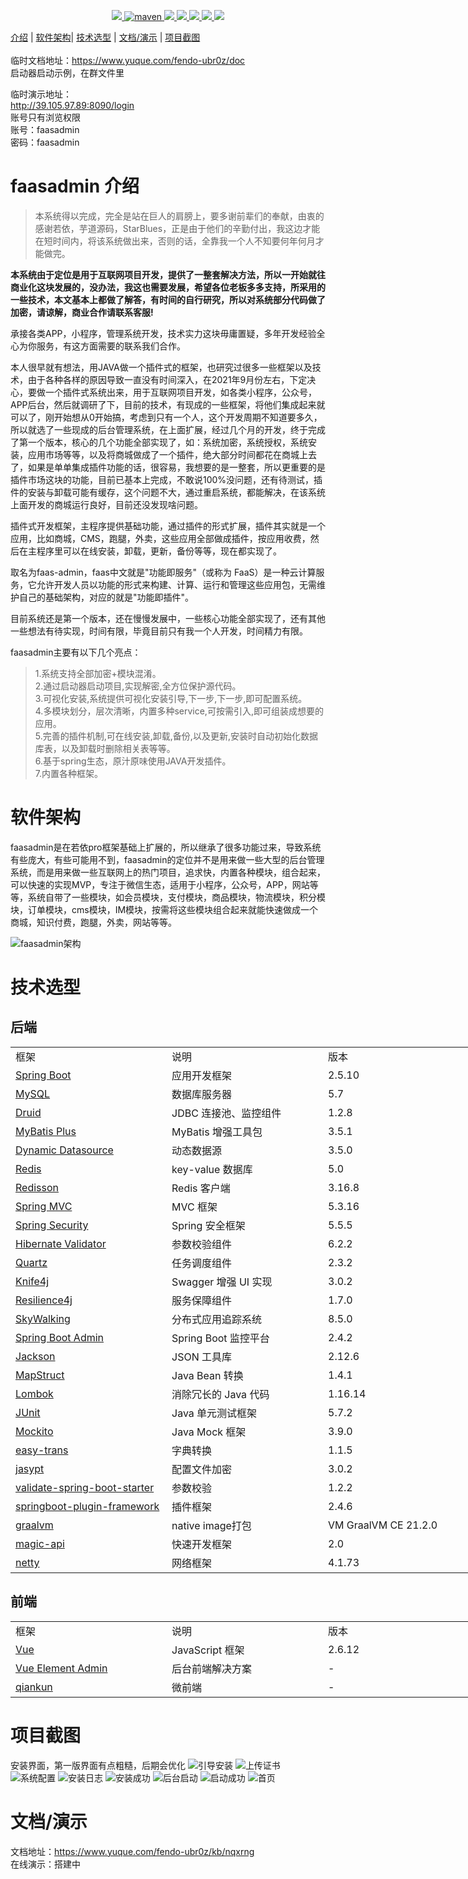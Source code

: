 <p align="center">
    <a target="_blank" href="https://www.oracle.com/technetwork/java/javase/downloads/index.html">
        <img src="https://img.shields.io/badge/JDK-1.8+-green.svg" />
    </a>
    <a href="https://search.maven.org/search?q=com.faasadmin">
        <img alt="maven" src="https://img.shields.io/maven-central/v/com.faasadmin/faas-dependencies.svg?style=flat-square">
    </a>
    <a target="_blank" href="https://www.faasadmin.com">
        <img src="https://img.shields.io/badge/Docs-latest-blue.svg"/>
    </a>
    <a target="_blank" href="https://github.com/faasadmin/faasadmin/releases">
        <img src="https://img.shields.io/github/v/release/faasadmin/faasadmin?logo=github">
    </a>
    <a target="_blank" href="https://gitee.com/faasadmin/faasadmin">
        <img src="https://gitee.com/faasadmin/faasadmin/badge/star.svg?theme=white" />
    </a>
    <a target="_blank" href="https://github.com/faasadmin/faasadmin">
        <img src="https://img.shields.io/github/stars/faasadmin/faasadmin.svg?style=social"/>
    </a>
    <a target="_blank" href="https://jq.qq.com/?_wv=1027&k=KftO146A">
        <img src="https://img.shields.io/badge/QQ群-682834142-blue">
    </a>
</p>

[介绍](#介绍) | [软件架构](#软件架构)| [技术选型](#技术选型) | [文档/演示](#文档演示) | [项目截图](#项目截图)
<br>
<br>
临时文档地址：https://www.yuque.com/fendo-ubr0z/doc <br>
启动器启动示例，在群文件里<br>

临时演示地址：<br>
http://39.105.97.89:8090/login
<br>
账号只有浏览权限<br>
账号：faasadmin<br>
密码：faasadmin<br>

# faasadmin 介绍

>本系统得以完成，完全是站在巨人的肩膀上，要多谢前辈们的奉献，由衷的感谢若依，芋道源码，StarBlues，正是由于他们的辛勤付出，我这边才能在短时间内，将该系统做出来，否则的话，全靠我一个人不知要何年何月才能做完。

**本系统由于定位是用于互联网项目开发，提供了一整套解决方法，所以一开始就往商业化这块发展的，没办法，我这也需要发展，希望各位老板多多支持，所采用的一些技术，本文基本上都做了解答，有时间的自行研究，所以对系统部分代码做了加密，请谅解，商业合作请联系客服!**

承接各类APP，小程序，管理系统开发，技术实力这块毋庸置疑，多年开发经验全心为你服务，有这方面需要的联系我们合作。

本人很早就有想法，用JAVA做一个插件式的框架，也研究过很多一些框架以及技术，由于各种各样的原因导致一直没有时间深入，在2021年9月份左右，下定决心，要做一个插件式系统出来，用于互联网项目开发，如各类小程序，公众号，APP后台，然后就调研了下，目前的技术，有现成的一些框架，将他们集成起来就可以了，刚开始想从0开始搞，考虑到只有一个人，这个开发周期不知道要多久，所以就选了一些现成的后台管理系统，在上面扩展，经过几个月的开发，终于完成了第一个版本，核心的几个功能全部实现了，如：系统加密，系统授权，系统安装，应用市场等等，以及将商城做成了一个插件，绝大部分时间都花在商城上去了，如果是单单集成插件功能的话，很容易，我想要的是一整套，所以更重要的是插件市场这块的功能，目前已基本上完成，不敢说100%没问题，还有待测试，插件的安装与卸载可能有缓存，这个问题不大，通过重启系统，都能解决，在该系统上面开发的商城运行良好，目前还没发现啥问题。

插件式开发框架，主程序提供基础功能，通过插件的形式扩展，插件其实就是一个应用，比如商城，CMS，跑腿，外卖，这些应用全部做成插件，按应用收费，然后在主程序里可以在线安装，卸载，更新，备份等等，现在都实现了。

取名为faas-admin，faas中文就是"功能即服务"（或称为 FaaS）是一种云计算服务，它允许开发人员以功能的形式来构建、计算、运行和管理这些应用包，无需维护自己的基础架构，对应的就是"功能即插件"。

目前系统还是第一个版本，还在慢慢发展中，一些核心功能全部实现了，还有其他一些想法有待实现，时间有限，毕竟目前只有我一个人开发，时间精力有限。

faasadmin主要有以下几个亮点：

>1.系统支持全部加密+模块混淆。<br>
>2.通过启动器启动项目,实现解密,全方位保护源代码。<br>
>3.可视化安装,系统提供可视化安装引导,下一步,下一步,即可配置系统。<br>
>4.多模块划分，层次清晰，内置多种service,可按需引入,即可组装成想要的应用。<br>
>5.完善的插件机制,可在线安装,卸载,备份,以及更新,安装时自动初始化数据库表，以及卸载时删除相关表等等。<br>
>6.基于spring生态，原汁原味使用JAVA开发插件。<br>
>7.内置各种框架。<br>

# 软件架构

faasadmin是在若依pro框架基础上扩展的，所以继承了很多功能过来，导致系统有些庞大，有些可能用不到，faasadmin的定位并不是用来做一些大型的后台管理系统，而是用来做一些互联网上的热门项目，追求快，内置各种模块，组合起来，可以快速的实现MVP，专注于微信生态，适用于小程序，公众号，APP，网站等等，系统自带了一些模块，如会员模块，支付模块，商品模块，物流模块，积分模块，订单模块，cms模块，IM模块，按需将这些模块组合起来就能快速做成一个商城，知识付费，跑腿，外卖，网站等等。

![faasadmin架构](img/img.png)

# 技术选型

## 后端

<table class="ne-table" style="width: 750px;">
	<colgroup>
		<col width="250">
			<col width="250">
				<col width="249">
	</colgroup>
	<tbody class="ne-table-inner">
		<tr class="ne-tr">
			<td class="ne-td" data-col="0">
				<div class="ne-td-content">
					<ne-p id="ub8e50e51" data-lake-id="ub8e50e51" ne-alignment="left">
						<ne-text id="uce543835" ne-bold="true" ne-fontsize="16" >
							框架
						</ne-text>
						<span class="ne-viewer-b-filler" ne-filler="block">
							<br>
						</span>
					</ne-p>
				</div>
				<div class="ne-td-break" contenteditable="false">
				</div>
			</td>
			<td class="ne-td" data-col="1">
				<div class="ne-td-content">
					<ne-p id="u8f069e31" data-lake-id="u8f069e31" ne-alignment="left">
						<ne-text id="u4e08ac18" ne-bold="true" ne-fontsize="16" >
							说明
						</ne-text>
						<span class="ne-viewer-b-filler" ne-filler="block">
							<br>
						</span>
					</ne-p>
				</div>
				<div class="ne-td-break" contenteditable="false">
				</div>
			</td>
			<td class="ne-td" data-col="2">
				<div class="ne-td-content">
					<ne-p id="u4ac0a7b2" data-lake-id="u4ac0a7b2" ne-alignment="left">
						<ne-text id="ub88dd7c1" ne-bold="true" ne-fontsize="16" >
							版本
						</ne-text>
						<span class="ne-viewer-b-filler" ne-filler="block">
							<br>
						</span>
					</ne-p>
				</div>
				<div class="ne-td-break" contenteditable="false">
				</div>
			</td>
		</tr>
		<tr class="ne-tr">
			<td class="ne-td" data-col="0">
				<div class="ne-td-content">
					<ne-p id="u957fc498" data-lake-id="u957fc498" ne-alignment="left">
						<a class="ne-link" href="https://gitee.com/link?target=https%3A%2F%2Fspring.io%2Fprojects%2Fspring-boot"
						target="_blank">
							<ne-text id="u7cbf5df2">
								Spring Boot
							</ne-text>
						</a>
						<span class="ne-viewer-b-filler" ne-filler="block">
							<br>
						</span>
					</ne-p>
				</div>
				<div class="ne-td-break" contenteditable="false">
				</div>
			</td>
			<td class="ne-td" data-col="1">
				<div class="ne-td-content">
					<ne-p id="u4285a302" data-lake-id="u4285a302" ne-alignment="left">
						<ne-text id="uaefd3ff4" ne-fontsize="16" >
							应用开发框架
						</ne-text>
						<span class="ne-viewer-b-filler" ne-filler="block">
							<br>
						</span>
					</ne-p>
				</div>
				<div class="ne-td-break" contenteditable="false">
				</div>
			</td>
			<td class="ne-td" data-col="2">
				<div class="ne-td-content">
					<ne-p id="u5a667705" data-lake-id="u5a667705" ne-alignment="left">
						<ne-text id="ufdc24d55" ne-fontsize="16" >
							2.5.10
						</ne-text>
						<span class="ne-viewer-b-filler" ne-filler="block">
							<br>
						</span>
					</ne-p>
				</div>
				<div class="ne-td-break" contenteditable="false">
				</div>
			</td>
		</tr>
		<tr class="ne-tr">
			<td class="ne-td" data-col="0" >
				<div class="ne-td-content">
					<ne-p id="u81269e1f" data-lake-id="u81269e1f" ne-alignment="left">
						<a class="ne-link" href="https://gitee.com/link?target=https%3A%2F%2Fwww.mysql.com%2Fcn%2F"
						target="_blank">
							<ne-text id="u5a8d0b6a">
								MySQL
							</ne-text>
						</a>
						<span class="ne-viewer-b-filler" ne-filler="block">
							<br>
						</span>
					</ne-p>
				</div>
				<div class="ne-td-break" contenteditable="false">
				</div>
			</td>
			<td class="ne-td" data-col="1" >
				<div class="ne-td-content">
					<ne-p id="ua59ee55c" data-lake-id="ua59ee55c" ne-alignment="left">
						<ne-text id="u42b44b1a" ne-fontsize="16">
							数据库服务器
						</ne-text>
						<span class="ne-viewer-b-filler" ne-filler="block">
							<br>
						</span>
					</ne-p>
				</div>
				<div class="ne-td-break" contenteditable="false">
				</div>
			</td>
			<td class="ne-td" data-col="2" >
				<div class="ne-td-content">
					<ne-p id="u68c13fab" data-lake-id="u68c13fab" ne-alignment="left">
						<ne-text id="uc3f541aa" ne-fontsize="16" >
							5.7
						</ne-text>
						<span class="ne-viewer-b-filler" ne-filler="block">
							<br>
						</span>
					</ne-p>
				</div>
				<div class="ne-td-break" contenteditable="false">
				</div>
			</td>
		</tr>
		<tr class="ne-tr">
			<td class="ne-td" data-col="0">
				<div class="ne-td-content">
					<ne-p id="u5545beae" data-lake-id="u5545beae" ne-alignment="left">
						<a class="ne-link" href="https://gitee.com/link?target=https%3A%2F%2Fgithub.com%2Falibaba%2Fdruid"
						target="_blank">
							<ne-text id="u608b3eaa">
								Druid
							</ne-text>
						</a>
						<span class="ne-viewer-b-filler" ne-filler="block">
							<br>
						</span>
					</ne-p>
				</div>
				<div class="ne-td-break" contenteditable="false">
				</div>
			</td>
			<td class="ne-td" data-col="1">
				<div class="ne-td-content">
					<ne-p id="ub3355c95" data-lake-id="ub3355c95" ne-alignment="left">
						<ne-text id="u9010a6b0" ne-fontsize="16" >
							JDBC 连接池、监控组件
						</ne-text>
						<span class="ne-viewer-b-filler" ne-filler="block">
							<br>
						</span>
					</ne-p>
				</div>
				<div class="ne-td-break" contenteditable="false">
				</div>
			</td>
			<td class="ne-td" data-col="2">
				<div class="ne-td-content">
					<ne-p id="u7f579156" data-lake-id="u7f579156" ne-alignment="left">
						<ne-text id="u979f4ea6" ne-fontsize="16" >
							1.2.8
						</ne-text>
						<span class="ne-viewer-b-filler" ne-filler="block">
							<br>
						</span>
					</ne-p>
				</div>
				<div class="ne-td-break" contenteditable="false">
				</div>
			</td>
		</tr>
		<tr class="ne-tr">
			<td class="ne-td" data-col="0" >
				<div class="ne-td-content">
					<ne-p id="u1e87cbc1" data-lake-id="u1e87cbc1" ne-alignment="left">
						<a class="ne-link" href="https://gitee.com/link?target=https%3A%2F%2Fmp.baomidou.com%2F"
						target="_blank">
							<ne-text id="u6b2ff3b9">
								MyBatis Plus
							</ne-text>
						</a>
						<span class="ne-viewer-b-filler" ne-filler="block">
							<br>
						</span>
					</ne-p>
				</div>
				<div class="ne-td-break" contenteditable="false">
				</div>
			</td>
			<td class="ne-td" data-col="1" >
				<div class="ne-td-content">
					<ne-p id="u78b8a1c0" data-lake-id="u78b8a1c0" ne-alignment="left">
						<ne-text id="u0a774214" ne-fontsize="16" >
							MyBatis 增强工具包
						</ne-text>
						<span class="ne-viewer-b-filler" ne-filler="block">
							<br>
						</span>
					</ne-p>
				</div>
				<div class="ne-td-break" contenteditable="false">
				</div>
			</td>
			<td class="ne-td" data-col="2" >
				<div class="ne-td-content">
					<ne-p id="ua05a3f41" data-lake-id="ua05a3f41" ne-alignment="left">
						<ne-text id="u27521712" ne-fontsize="16" >
							3.5.1
						</ne-text>
						<span class="ne-viewer-b-filler" ne-filler="block">
							<br>
						</span>
					</ne-p>
				</div>
				<div class="ne-td-break" contenteditable="false">
				</div>
			</td>
		</tr>
		<tr class="ne-tr">
			<td class="ne-td" data-col="0">
				<div class="ne-td-content">
					<ne-p id="u3353fd06" data-lake-id="u3353fd06" ne-alignment="left">
						<a class="ne-link" href="https://gitee.com/link?target=https%3A%2F%2Fdynamic-datasource.com%2F"
						target="_blank">
							<ne-text id="ucd20e905">
								Dynamic Datasource
							</ne-text>
						</a>
						<span class="ne-viewer-b-filler" ne-filler="block">
							<br>
						</span>
					</ne-p>
				</div>
				<div class="ne-td-break" contenteditable="false">
				</div>
			</td>
			<td class="ne-td" data-col="1">
				<div class="ne-td-content">
					<ne-p id="udfeff504" data-lake-id="udfeff504" ne-alignment="left">
						<ne-text id="u15648572" ne-fontsize="16" >
							动态数据源
						</ne-text>
						<span class="ne-viewer-b-filler" ne-filler="block">
							<br>
						</span>
					</ne-p>
				</div>
				<div class="ne-td-break" contenteditable="false">
				</div>
			</td>
			<td class="ne-td" data-col="2">
				<div class="ne-td-content">
					<ne-p id="uf2f1c81e" data-lake-id="uf2f1c81e" ne-alignment="left">
						<ne-text id="uecbb1c53" ne-fontsize="16" >
							3.5.0
						</ne-text>
						<span class="ne-viewer-b-filler" ne-filler="block">
							<br>
						</span>
					</ne-p>
				</div>
				<div class="ne-td-break" contenteditable="false">
				</div>
			</td>
		</tr>
		<tr class="ne-tr">
			<td class="ne-td" data-col="0" >
				<div class="ne-td-content">
					<ne-p id="uc62f992b" data-lake-id="uc62f992b" ne-alignment="left">
						<a class="ne-link" href="https://gitee.com/link?target=https%3A%2F%2Fredis.io%2F"
						target="_blank">
							<ne-text id="u6b26f59c">
								Redis
							</ne-text>
						</a>
						<span class="ne-viewer-b-filler" ne-filler="block">
							<br>
						</span>
					</ne-p>
				</div>
				<div class="ne-td-break" contenteditable="false">
				</div>
			</td>
			<td class="ne-td" data-col="1" >
				<div class="ne-td-content">
					<ne-p id="u924780a8" data-lake-id="u924780a8" ne-alignment="left">
						<ne-text id="u74b0065a" ne-fontsize="16" >
							key-value 数据库
						</ne-text>
						<span class="ne-viewer-b-filler" ne-filler="block">
							<br>
						</span>
					</ne-p>
				</div>
				<div class="ne-td-break" contenteditable="false">
				</div>
			</td>
			<td class="ne-td" data-col="2" >
				<div class="ne-td-content">
					<ne-p id="ud378d8c9" data-lake-id="ud378d8c9" ne-alignment="left">
						<ne-text id="uebd564de" ne-fontsize="16" >
							5.0
						</ne-text>
						<span class="ne-viewer-b-filler" ne-filler="block">
							<br>
						</span>
					</ne-p>
				</div>
				<div class="ne-td-break" contenteditable="false">
				</div>
			</td>
		</tr>
		<tr class="ne-tr">
			<td class="ne-td" data-col="0">
				<div class="ne-td-content">
					<ne-p id="uea951222" data-lake-id="uea951222" ne-alignment="left">
						<a class="ne-link" href="https://gitee.com/link?target=https%3A%2F%2Fgithub.com%2Fredisson%2Fredisson"
						target="_blank">
							<ne-text id="u799d9af6">
								Redisson
							</ne-text>
						</a>
						<span class="ne-viewer-b-filler" ne-filler="block">
							<br>
						</span>
					</ne-p>
				</div>
				<div class="ne-td-break" contenteditable="false">
				</div>
			</td>
			<td class="ne-td" data-col="1">
				<div class="ne-td-content">
					<ne-p id="ue95df1ac" data-lake-id="ue95df1ac" ne-alignment="left">
						<ne-text id="ua3aca03a" ne-fontsize="16" >
							Redis 客户端
						</ne-text>
						<span class="ne-viewer-b-filler" ne-filler="block">
							<br>
						</span>
					</ne-p>
				</div>
				<div class="ne-td-break" contenteditable="false">
				</div>
			</td>
			<td class="ne-td" data-col="2">
				<div class="ne-td-content">
					<ne-p id="u1d10f7f3" data-lake-id="u1d10f7f3" ne-alignment="left">
						<ne-text id="udbbc0e72" ne-fontsize="16" >
							3.16.8
						</ne-text>
						<span class="ne-viewer-b-filler" ne-filler="block">
							<br>
						</span>
					</ne-p>
				</div>
				<div class="ne-td-break" contenteditable="false">
				</div>
			</td>
		</tr>
		<tr class="ne-tr">
			<td class="ne-td" data-col="0" >
				<div class="ne-td-content">
					<ne-p id="u5a7f06e7" data-lake-id="u5a7f06e7" ne-alignment="left">
						<a class="ne-link" href="https://gitee.com/link?target=https%3A%2F%2Fgithub.com%2Fspring-projects%2Fspring-framework%2Ftree%2Fmaster%2Fspring-webmvc"
						target="_blank">
							<ne-text id="uebed5c48">
								Spring MVC
							</ne-text>
						</a>
						<span class="ne-viewer-b-filler" ne-filler="block">
							<br>
						</span>
					</ne-p>
				</div>
				<div class="ne-td-break" contenteditable="false">
				</div>
			</td>
			<td class="ne-td" data-col="1" >
				<div class="ne-td-content">
					<ne-p id="ucbf873af" data-lake-id="ucbf873af" ne-alignment="left">
						<ne-text id="u94f38f88" ne-fontsize="16" >
							MVC 框架
						</ne-text>
						<span class="ne-viewer-b-filler" ne-filler="block">
							<br>
						</span>
					</ne-p>
				</div>
				<div class="ne-td-break" contenteditable="false">
				</div>
			</td>
			<td class="ne-td" data-col="2" >
				<div class="ne-td-content">
					<ne-p id="u58e59693" data-lake-id="u58e59693" ne-alignment="left">
						<ne-text id="u84d1db03" ne-fontsize="16" >
							5.3.16
						</ne-text>
						<span class="ne-viewer-b-filler" ne-filler="block">
							<br>
						</span>
					</ne-p>
				</div>
				<div class="ne-td-break" contenteditable="false">
				</div>
			</td>
		</tr>
		<tr class="ne-tr">
			<td class="ne-td" data-col="0">
				<div class="ne-td-content">
					<ne-p id="u397f526e" data-lake-id="u397f526e" ne-alignment="left">
						<a class="ne-link" href="https://gitee.com/link?target=https%3A%2F%2Fgithub.com%2Fspring-projects%2Fspring-security"
						target="_blank">
							<ne-text id="u7201e7d5">
								Spring Security
							</ne-text>
						</a>
						<span class="ne-viewer-b-filler" ne-filler="block">
							<br>
						</span>
					</ne-p>
				</div>
				<div class="ne-td-break" contenteditable="false">
				</div>
			</td>
			<td class="ne-td" data-col="1">
				<div class="ne-td-content">
					<ne-p id="u38f28739" data-lake-id="u38f28739" ne-alignment="left">
						<ne-text id="u30810197" ne-fontsize="16" >
							Spring 安全框架
						</ne-text>
						<span class="ne-viewer-b-filler" ne-filler="block">
							<br>
						</span>
					</ne-p>
				</div>
				<div class="ne-td-break" contenteditable="false">
				</div>
			</td>
			<td class="ne-td" data-col="2">
				<div class="ne-td-content">
					<ne-p id="ubac9e398" data-lake-id="ubac9e398" ne-alignment="left">
						<ne-text id="u69859e2d" ne-fontsize="16" >
							5.5.5
						</ne-text>
						<span class="ne-viewer-b-filler" ne-filler="block">
							<br>
						</span>
					</ne-p>
				</div>
				<div class="ne-td-break" contenteditable="false">
				</div>
			</td>
		</tr>
		<tr class="ne-tr">
			<td class="ne-td" data-col="0" >
				<div class="ne-td-content">
					<ne-p id="u7d2233d8" data-lake-id="u7d2233d8" ne-alignment="left">
						<a class="ne-link" href="https://gitee.com/link?target=https%3A%2F%2Fgithub.com%2Fhibernate%2Fhibernate-validator"
						target="_blank">
							<ne-text id="ubc9da8c6">
								Hibernate Validator
							</ne-text>
						</a>
						<span class="ne-viewer-b-filler" ne-filler="block">
							<br>
						</span>
					</ne-p>
				</div>
				<div class="ne-td-break" contenteditable="false">
				</div>
			</td>
			<td class="ne-td" data-col="1" >
				<div class="ne-td-content">
					<ne-p id="u6688e391" data-lake-id="u6688e391" ne-alignment="left">
						<ne-text id="u683e4990" ne-fontsize="16" >
							参数校验组件
						</ne-text>
						<span class="ne-viewer-b-filler" ne-filler="block">
							<br>
						</span>
					</ne-p>
				</div>
				<div class="ne-td-break" contenteditable="false">
				</div>
			</td>
			<td class="ne-td" data-col="2" >
				<div class="ne-td-content">
					<ne-p id="u59f7790f" data-lake-id="u59f7790f" ne-alignment="left">
						<ne-text id="u11ccbaac" ne-fontsize="16" >
							6.2.2
						</ne-text>
						<span class="ne-viewer-b-filler" ne-filler="block">
							<br>
						</span>
					</ne-p>
				</div>
				<div class="ne-td-break" contenteditable="false">
				</div>
			</td>
		</tr>
		<tr class="ne-tr">
			<td class="ne-td" data-col="0" >
				<div class="ne-td-content">
					<ne-p id="u5796e4b7" data-lake-id="u5796e4b7" ne-alignment="left">
						<a class="ne-link" href="https://gitee.com/link?target=https%3A%2F%2Fgithub.com%2Fquartz-scheduler"
						target="_blank">
							<ne-text id="u681c1aa6">
								Quartz
							</ne-text>
						</a>
						<span class="ne-viewer-b-filler" ne-filler="block">
							<br>
						</span>
					</ne-p>
				</div>
				<div class="ne-td-break" contenteditable="false">
				</div>
			</td>
			<td class="ne-td" data-col="1" >
				<div class="ne-td-content">
					<ne-p id="u46c783a0" data-lake-id="u46c783a0" ne-alignment="left">
						<ne-text id="u0ef38f4e" ne-fontsize="16" >
							任务调度组件
						</ne-text>
						<span class="ne-viewer-b-filler" ne-filler="block">
							<br>
						</span>
					</ne-p>
				</div>
				<div class="ne-td-break" contenteditable="false">
				</div>
			</td>
			<td class="ne-td" data-col="2" >
				<div class="ne-td-content">
					<ne-p id="u87b7eb95" data-lake-id="u87b7eb95" ne-alignment="left">
						<ne-text id="uff96e4d0" ne-fontsize="16" >
							2.3.2
						</ne-text>
						<span class="ne-viewer-b-filler" ne-filler="block">
							<br>
						</span>
					</ne-p>
				</div>
				<div class="ne-td-break" contenteditable="false">
				</div>
			</td>
		</tr>
		<tr class="ne-tr">
			<td class="ne-td" data-col="0">
				<div class="ne-td-content">
					<ne-p id="u7c445bd2" data-lake-id="u7c445bd2" ne-alignment="left">
						<a class="ne-link" href="https://gitee.com/xiaoym/knife4j" target="_blank">
							<ne-text id="ua95027f9">
								Knife4j
							</ne-text>
						</a>
						<span class="ne-viewer-b-filler" ne-filler="block">
							<br>
						</span>
					</ne-p>
				</div>
				<div class="ne-td-break" contenteditable="false">
				</div>
			</td>
			<td class="ne-td" data-col="1">
				<div class="ne-td-content">
					<ne-p id="ud24a1c5e" data-lake-id="ud24a1c5e" ne-alignment="left">
						<ne-text id="u166d8b70" ne-fontsize="16" >
							Swagger 增强 UI 实现
						</ne-text>
						<span class="ne-viewer-b-filler" ne-filler="block">
							<br>
						</span>
					</ne-p>
				</div>
				<div class="ne-td-break" contenteditable="false">
				</div>
			</td>
			<td class="ne-td" data-col="2">
				<div class="ne-td-content">
					<ne-p id="u3cfd6afd" data-lake-id="u3cfd6afd" ne-alignment="left">
						<ne-text id="u2c4d4f67" ne-fontsize="16" >
							3.0.2
						</ne-text>
						<span class="ne-viewer-b-filler" ne-filler="block">
							<br>
						</span>
					</ne-p>
				</div>
				<div class="ne-td-break" contenteditable="false">
				</div>
			</td>
		</tr>
		<tr class="ne-tr">
			<td class="ne-td" data-col="0" >
				<div class="ne-td-content">
					<ne-p id="ud1c80d12" data-lake-id="ud1c80d12" ne-alignment="left">
						<a class="ne-link" href="https://gitee.com/link?target=https%3A%2F%2Fgithub.com%2Fresilience4j%2Fresilience4j"
						target="_blank">
							<ne-text id="u4c56bafd">
								Resilience4j
							</ne-text>
						</a>
						<span class="ne-viewer-b-filler" ne-filler="block">
							<br>
						</span>
					</ne-p>
				</div>
				<div class="ne-td-break" contenteditable="false">
				</div>
			</td>
			<td class="ne-td" data-col="1" >
				<div class="ne-td-content">
					<ne-p id="u7dfe9381" data-lake-id="u7dfe9381" ne-alignment="left">
						<ne-text id="u170a9620" ne-fontsize="16" >
							服务保障组件
						</ne-text>
						<span class="ne-viewer-b-filler" ne-filler="block">
							<br>
						</span>
					</ne-p>
				</div>
				<div class="ne-td-break" contenteditable="false">
				</div>
			</td>
			<td class="ne-td" data-col="2" >
				<div class="ne-td-content">
					<ne-p id="ua64de1a8" data-lake-id="ua64de1a8" ne-alignment="left">
						<ne-text id="u53084ca6" ne-fontsize="16" >
							1.7.0
						</ne-text>
						<span class="ne-viewer-b-filler" ne-filler="block">
							<br>
						</span>
					</ne-p>
				</div>
				<div class="ne-td-break" contenteditable="false">
				</div>
			</td>
		</tr>
		<tr class="ne-tr">
			<td class="ne-td" data-col="0">
				<div class="ne-td-content">
					<ne-p id="u3df0aeef" data-lake-id="u3df0aeef" ne-alignment="left">
						<a class="ne-link" href="https://gitee.com/link?target=https%3A%2F%2Fskywalking.apache.org%2F"
						target="_blank">
							<ne-text id="u3f80845c">
								SkyWalking
							</ne-text>
						</a>
						<span class="ne-viewer-b-filler" ne-filler="block">
							<br>
						</span>
					</ne-p>
				</div>
				<div class="ne-td-break" contenteditable="false">
				</div>
			</td>
			<td class="ne-td" data-col="1">
				<div class="ne-td-content">
					<ne-p id="uc69a5a80" data-lake-id="uc69a5a80" ne-alignment="left">
						<ne-text id="u8f6e5be3" ne-fontsize="16" >
							分布式应用追踪系统
						</ne-text>
						<span class="ne-viewer-b-filler" ne-filler="block">
							<br>
						</span>
					</ne-p>
				</div>
				<div class="ne-td-break" contenteditable="false">
				</div>
			</td>
			<td class="ne-td" data-col="2">
				<div class="ne-td-content">
					<ne-p id="ucada6f97" data-lake-id="ucada6f97" ne-alignment="left">
						<ne-text id="ubfb59cd3" ne-fontsize="16" >
							8.5.0
						</ne-text>
						<span class="ne-viewer-b-filler" ne-filler="block">
							<br>
						</span>
					</ne-p>
				</div>
				<div class="ne-td-break" contenteditable="false">
				</div>
			</td>
		</tr>
		<tr class="ne-tr">
			<td class="ne-td" data-col="0" >
				<div class="ne-td-content">
					<ne-p id="u05188f20" data-lake-id="u05188f20" ne-alignment="left">
						<a class="ne-link" href="https://gitee.com/link?target=https%3A%2F%2Fgithub.com%2Fcodecentric%2Fspring-boot-admin"
						target="_blank">
							<ne-text id="u81c696e5">
								Spring Boot Admin
							</ne-text>
						</a>
						<span class="ne-viewer-b-filler" ne-filler="block">
							<br>
						</span>
					</ne-p>
				</div>
				<div class="ne-td-break" contenteditable="false">
				</div>
			</td>
			<td class="ne-td" data-col="1" >
				<div class="ne-td-content">
					<ne-p id="u8f43621a" data-lake-id="u8f43621a" ne-alignment="left">
						<ne-text id="u59dee3bd" ne-fontsize="16" >
							Spring Boot 监控平台
						</ne-text>
						<span class="ne-viewer-b-filler" ne-filler="block">
							<br>
						</span>
					</ne-p>
				</div>
				<div class="ne-td-break" contenteditable="false">
				</div>
			</td>
			<td class="ne-td" data-col="2" >
				<div class="ne-td-content">
					<ne-p id="u16e76e03" data-lake-id="u16e76e03" ne-alignment="left">
						<ne-text id="u4eab6c50" ne-fontsize="16" >
							2.4.2
						</ne-text>
						<span class="ne-viewer-b-filler" ne-filler="block">
							<br>
						</span>
					</ne-p>
				</div>
				<div class="ne-td-break" contenteditable="false">
				</div>
			</td>
		</tr>
		<tr class="ne-tr">
			<td class="ne-td" data-col="0">
				<div class="ne-td-content">
					<ne-p id="u023165b4" data-lake-id="u023165b4" ne-alignment="left">
						<a class="ne-link" href="https://gitee.com/link?target=https%3A%2F%2Fgithub.com%2FFasterXML%2Fjackson"
						target="_blank">
							<ne-text id="u7e9fa45d">
								Jackson
							</ne-text>
						</a>
						<span class="ne-viewer-b-filler" ne-filler="block">
							<br>
						</span>
					</ne-p>
				</div>
				<div class="ne-td-break" contenteditable="false">
				</div>
			</td>
			<td class="ne-td" data-col="1">
				<div class="ne-td-content">
					<ne-p id="u30cf0150" data-lake-id="u30cf0150" ne-alignment="left">
						<ne-text id="ubc16fdc9" ne-fontsize="16" >
							JSON 工具库
						</ne-text>
						<span class="ne-viewer-b-filler" ne-filler="block">
							<br>
						</span>
					</ne-p>
				</div>
				<div class="ne-td-break" contenteditable="false">
				</div>
			</td>
			<td class="ne-td" data-col="2">
				<div class="ne-td-content">
					<ne-p id="udb1a01f4" data-lake-id="udb1a01f4" ne-alignment="left">
						<ne-text id="u884dd92b" ne-fontsize="16" >
							2.12.6
						</ne-text>
						<span class="ne-viewer-b-filler" ne-filler="block">
							<br>
						</span>
					</ne-p>
				</div>
				<div class="ne-td-break" contenteditable="false">
				</div>
			</td>
		</tr>
		<tr class="ne-tr">
			<td class="ne-td" data-col="0" >
				<div class="ne-td-content">
					<ne-p id="u8288dadc" data-lake-id="u8288dadc" ne-alignment="left">
						<a class="ne-link" href="https://gitee.com/link?target=https%3A%2F%2Fmapstruct.org%2F"
						target="_blank">
							<ne-text id="u58a82f73">
								MapStruct
							</ne-text>
						</a>
						<span class="ne-viewer-b-filler" ne-filler="block">
							<br>
						</span>
					</ne-p>
				</div>
				<div class="ne-td-break" contenteditable="false">
				</div>
			</td>
			<td class="ne-td" data-col="1" >
				<div class="ne-td-content">
					<ne-p id="ua55d4703" data-lake-id="ua55d4703" ne-alignment="left">
						<ne-text id="u3da993b3" ne-fontsize="16" >
							Java Bean 转换
						</ne-text>
						<span class="ne-viewer-b-filler" ne-filler="block">
							<br>
						</span>
					</ne-p>
				</div>
				<div class="ne-td-break" contenteditable="false">
				</div>
			</td>
			<td class="ne-td" data-col="2" >
				<div class="ne-td-content">
					<ne-p id="u8d982044" data-lake-id="u8d982044" ne-alignment="left">
						<ne-text id="u5f45eec0" ne-fontsize="16" >
							1.4.1
						</ne-text>
						<span class="ne-viewer-b-filler" ne-filler="block">
							<br>
						</span>
					</ne-p>
				</div>
				<div class="ne-td-break" contenteditable="false">
				</div>
			</td>
		</tr>
		<tr class="ne-tr">
			<td class="ne-td" data-col="0">
				<div class="ne-td-content">
					<ne-p id="u6e40c9c1" data-lake-id="u6e40c9c1" ne-alignment="left">
						<a class="ne-link" href="https://gitee.com/link?target=https%3A%2F%2Fprojectlombok.org%2F"
						target="_blank">
							<ne-text id="u0f0d28b6">
								Lombok
							</ne-text>
						</a>
						<span class="ne-viewer-b-filler" ne-filler="block">
							<br>
						</span>
					</ne-p>
				</div>
				<div class="ne-td-break" contenteditable="false">
				</div>
			</td>
			<td class="ne-td" data-col="1">
				<div class="ne-td-content">
					<ne-p id="u1f185807" data-lake-id="u1f185807" ne-alignment="left">
						<ne-text id="ub4f7171a" ne-fontsize="16" >
							消除冗长的 Java 代码
						</ne-text>
						<span class="ne-viewer-b-filler" ne-filler="block">
							<br>
						</span>
					</ne-p>
				</div>
				<div class="ne-td-break" contenteditable="false">
				</div>
			</td>
			<td class="ne-td" data-col="2">
				<div class="ne-td-content">
					<ne-p id="u600bbfc7" data-lake-id="u600bbfc7" ne-alignment="left">
						<ne-text id="ud10b46cd" ne-fontsize="16" >
							1.16.14
						</ne-text>
						<span class="ne-viewer-b-filler" ne-filler="block">
							<br>
						</span>
					</ne-p>
				</div>
				<div class="ne-td-break" contenteditable="false">
				</div>
			</td>
		</tr>
		<tr class="ne-tr">
			<td class="ne-td" data-col="0" >
				<div class="ne-td-content">
					<ne-p id="u75218e1e" data-lake-id="u75218e1e" ne-alignment="left">
						<a class="ne-link" href="https://gitee.com/link?target=https%3A%2F%2Fjunit.org%2Fjunit5%2F"
						target="_blank">
							<ne-text id="u7aa6d266">
								JUnit
							</ne-text>
						</a>
						<span class="ne-viewer-b-filler" ne-filler="block">
							<br>
						</span>
					</ne-p>
				</div>
				<div class="ne-td-break" contenteditable="false">
				</div>
			</td>
			<td class="ne-td" data-col="1" >
				<div class="ne-td-content">
					<ne-p id="u742e9b88" data-lake-id="u742e9b88" ne-alignment="left">
						<ne-text id="u45854d59" ne-fontsize="16" >
							Java 单元测试框架
						</ne-text>
						<span class="ne-viewer-b-filler" ne-filler="block">
							<br>
						</span>
					</ne-p>
				</div>
				<div class="ne-td-break" contenteditable="false">
				</div>
			</td>
			<td class="ne-td" data-col="2" >
				<div class="ne-td-content">
					<ne-p id="u4c8c0980" data-lake-id="u4c8c0980" ne-alignment="left">
						<ne-text id="ufce7f8e2" ne-fontsize="16" >
							5.7.2
						</ne-text>
						<span class="ne-viewer-b-filler" ne-filler="block">
							<br>
						</span>
					</ne-p>
				</div>
				<div class="ne-td-break" contenteditable="false">
				</div>
			</td>
		</tr>
		<tr class="ne-tr">
			<td class="ne-td" data-col="0">
				<div class="ne-td-content">
					<ne-p id="u4256ebd8" data-lake-id="u4256ebd8" ne-alignment="left">
						<a class="ne-link" href="https://gitee.com/link?target=https%3A%2F%2Fgithub.com%2Fmockito%2Fmockito"
						target="_blank">
							<ne-text id="u756c0ad2">
								Mockito
							</ne-text>
						</a>
						<span class="ne-viewer-b-filler" ne-filler="block">
							<br>
						</span>
					</ne-p>
				</div>
				<div class="ne-td-break" contenteditable="false">
				</div>
			</td>
			<td class="ne-td" data-col="1">
				<div class="ne-td-content">
					<ne-p id="u20f4247d" data-lake-id="u20f4247d" ne-alignment="left">
						<ne-text id="u57d96d01" ne-fontsize="16" >
							Java Mock 框架
						</ne-text>
						<span class="ne-viewer-b-filler" ne-filler="block">
							<br>
						</span>
					</ne-p>
				</div>
				<div class="ne-td-break" contenteditable="false">
				</div>
			</td>
			<td class="ne-td" data-col="2">
				<div class="ne-td-content">
					<ne-p id="ueff4bb11" data-lake-id="ueff4bb11" ne-alignment="left">
						<ne-text id="ud2b69770" ne-fontsize="16" >
							3.9.0
						</ne-text>
						<span class="ne-viewer-b-filler" ne-filler="block">
							<br>
						</span>
					</ne-p>
				</div>
				<div class="ne-td-break" contenteditable="false">
				</div>
			</td>
		</tr>
		<tr class="ne-tr">
			<td class="ne-td" data-col="0">
				<div class="ne-td-content">
					<ne-p id="u63059b13" data-lake-id="u63059b13">
						<a class="ne-link" href="https://gitee.com/fhs-opensource/easy_trans"
						target="_blank">
							<ne-text id="ue7a7f79e">
								easy-trans
							</ne-text>
						</a>
						<span class="ne-viewer-b-filler" ne-filler="block">
							<br>
						</span>
					</ne-p>
				</div>
				<div class="ne-td-break" contenteditable="false">
				</div>
			</td>
			<td class="ne-td" data-col="1">
				<div class="ne-td-content">
					<ne-p id="u1e3eed40" data-lake-id="u1e3eed40">
						<ne-text id="ua9163f63">
							字典转换
						</ne-text>
						<span class="ne-viewer-b-filler" ne-filler="block">
							<br>
						</span>
					</ne-p>
				</div>
				<div class="ne-td-break" contenteditable="false">
				</div>
			</td>
			<td class="ne-td" data-col="2">
				<div class="ne-td-content">
					<ne-p id="ua3be0d66" data-lake-id="ua3be0d66">
						<ne-text id="uf131c6de">
							1.1.5
						</ne-text>
						<span class="ne-viewer-b-filler" ne-filler="block">
							<br>
						</span>
					</ne-p>
				</div>
				<div class="ne-td-break" contenteditable="false">
				</div>
			</td>
		</tr>
		<tr class="ne-tr">
			<td class="ne-td" data-col="0">
				<div class="ne-td-content">
					<ne-p id="ud0138fdf" data-lake-id="ud0138fdf">
						<a class="ne-link" href="https://github.com/ulisesbocchio/jasypt-spring-boot"
						target="_blank">
							<ne-text id="ud70fe625">
								jasypt
							</ne-text>
						</a>
						<span class="ne-viewer-b-filler" ne-filler="block">
							<br>
						</span>
					</ne-p>
				</div>
				<div class="ne-td-break" contenteditable="false">
				</div>
			</td>
			<td class="ne-td" data-col="1">
				<div class="ne-td-content">
					<ne-p id="uae0b5aa9" data-lake-id="uae0b5aa9">
						<ne-text id="u6975e930">
							配置文件加密
						</ne-text>
						<span class="ne-viewer-b-filler" ne-filler="block">
							<br>
						</span>
					</ne-p>
				</div>
				<div class="ne-td-break" contenteditable="false">
				</div>
			</td>
			<td class="ne-td" data-col="2">
				<div class="ne-td-content">
					<ne-p id="u47567a23" data-lake-id="u47567a23">
						<ne-text id="u49ce82e0">
							3.0.2
						</ne-text>
						<span class="ne-viewer-b-filler" ne-filler="block">
							<br>
						</span>
					</ne-p>
				</div>
				<div class="ne-td-break" contenteditable="false">
				</div>
			</td>
		</tr>
		<tr class="ne-tr">
			<td class="ne-td" data-col="0">
				<div class="ne-td-content">
					<ne-p id="ub9b53880" data-lake-id="ub9b53880">
						<a class="ne-link" href="https://github.com/liangbaika/validate" target="_blank">
							<ne-text id="ubc7beed4">
								validate-spring-boot-starter
							</ne-text>
						</a>
						<span class="ne-viewer-b-filler" ne-filler="block">
							<br>
						</span>
					</ne-p>
				</div>
				<div class="ne-td-break" contenteditable="false">
				</div>
			</td>
			<td class="ne-td" data-col="1">
				<div class="ne-td-content">
					<ne-p id="ub225613d" data-lake-id="ub225613d">
						<ne-text id="u3bee1f16">
							参数校验
						</ne-text>
						<span class="ne-viewer-b-filler" ne-filler="block">
							<br>
						</span>
					</ne-p>
				</div>
				<div class="ne-td-break" contenteditable="false">
				</div>
			</td>
			<td class="ne-td" data-col="2">
				<div class="ne-td-content">
					<ne-p id="u13ee80ba" data-lake-id="u13ee80ba">
						<ne-text id="ub67e1ae0">
							1.2.2
						</ne-text>
						<span class="ne-viewer-b-filler" ne-filler="block">
							<br>
						</span>
					</ne-p>
				</div>
				<div class="ne-td-break" contenteditable="false">
				</div>
			</td>
		</tr>
		<tr class="ne-tr">
			<td class="ne-td" data-col="0">
				<div class="ne-td-content">
					<ne-p id="uc5f022d2" data-lake-id="uc5f022d2">
						<a class="ne-link" href="https://gitee.com/starblues/springboot-plugin-framework-parent"
						target="_blank">
							<ne-text id="ue3c92974">
								springboot-plugin-framework
							</ne-text>
						</a>
						<span class="ne-viewer-b-filler" ne-filler="block">
							<br>
						</span>
					</ne-p>
				</div>
				<div class="ne-td-break" contenteditable="false">
				</div>
			</td>
			<td class="ne-td" data-col="1">
				<div class="ne-td-content">
					<ne-p id="u3de3467b" data-lake-id="u3de3467b">
						<ne-text id="u5f03f022">
							插件框架
						</ne-text>
						<span class="ne-viewer-b-filler" ne-filler="block">
							<br>
						</span>
					</ne-p>
				</div>
				<div class="ne-td-break" contenteditable="false">
				</div>
			</td>
			<td class="ne-td" data-col="2">
				<div class="ne-td-content">
					<ne-p id="uf74cab4a" data-lake-id="uf74cab4a">
						<ne-text id="u4a328850">
							2.4.6
						</ne-text>
						<span class="ne-viewer-b-filler" ne-filler="block">
							<br>
						</span>
					</ne-p>
				</div>
				<div class="ne-td-break" contenteditable="false">
				</div>
			</td>
		</tr>
		<tr class="ne-tr">
			<td class="ne-td" data-col="0">
				<div class="ne-td-content">
					<ne-p id="u22930f36" data-lake-id="u22930f36">
						<a class="ne-link" href="https://github.com/graalvm/graalvm-ce-builds/releases"
						target="_blank">
							<ne-text id="uf5c9e095">
								graalvm
							</ne-text>
						</a>
						<span class="ne-viewer-b-filler" ne-filler="block">
							<br>
						</span>
					</ne-p>
				</div>
				<div class="ne-td-break" contenteditable="false">
				</div>
			</td>
			<td class="ne-td" data-col="1">
				<div class="ne-td-content">
					<ne-p id="ud2e0801b" data-lake-id="ud2e0801b">
						<ne-text id="u8b927bf3">
							native image打包
						</ne-text>
						<span class="ne-viewer-b-filler" ne-filler="block">
							<br>
						</span>
					</ne-p>
				</div>
				<div class="ne-td-break" contenteditable="false">
				</div>
			</td>
			<td class="ne-td" data-col="2">
				<div class="ne-td-content">
					<ne-p id="u3a863a78" data-lake-id="u3a863a78">
						<ne-text id="ud9cb262c">
							VM GraalVM CE 21.2.0
						</ne-text>
						<span class="ne-viewer-b-filler" ne-filler="block">
							<br>
						</span>
					</ne-p>
				</div>
				<div class="ne-td-break" contenteditable="false">
				</div>
			</td>
		</tr>
		<tr class="ne-tr">
			<td class="ne-td" data-col="0">
				<div class="ne-td-content">
					<ne-p id="uc8391230" data-lake-id="uc8391230">
						<a class="ne-link" href="https://gitee.com/ssssssss-team/magic-api" target="_blank">
							<ne-text id="u43e182d5">
								magic-api
							</ne-text>
						</a>
						<span class="ne-viewer-b-filler" ne-filler="block">
							<br>
						</span>
					</ne-p>
				</div>
				<div class="ne-td-break" contenteditable="false">
				</div>
			</td>
			<td class="ne-td" data-col="1">
				<div class="ne-td-content">
					<ne-p id="uf2afb455" data-lake-id="uf2afb455">
						<ne-text id="ubdaaeef8" ne-fontsize="16" >
							快速开发框架
						</ne-text>
						<span class="ne-viewer-b-filler" ne-filler="block">
							<br>
						</span>
					</ne-p>
				</div>
				<div class="ne-td-break" contenteditable="false">
				</div>
			</td>
			<td class="ne-td" data-col="2">
				<div class="ne-td-content">
					<ne-p id="u79ffd956" data-lake-id="u79ffd956">
						<ne-text id="uc67b8122" ne-fontsize="16" >
							2.0
						</ne-text>
						<span class="ne-viewer-b-filler" ne-filler="block">
							<br>
						</span>
					</ne-p>
				</div>
				<div class="ne-td-break" contenteditable="false">
				</div>
			</td>
		</tr>
		<tr class="ne-tr">
			<td class="ne-td" data-col="0">
				<div class="ne-td-content">
					<ne-p id="u802a1ecc" data-lake-id="u802a1ecc">
						<a class="ne-link" href="https://netty.io/" target="_blank">
							<ne-text id="u2b99a104" ne-fontsize="16">
								netty
							</ne-text>
						</a>
						<span class="ne-viewer-b-filler" ne-filler="block">
							<br>
						</span>
					</ne-p>
				</div>
				<div class="ne-td-break" contenteditable="false">
				</div>
			</td>
			<td class="ne-td" data-col="1">
				<div class="ne-td-content">
					<ne-p id="ucd475153" data-lake-id="ucd475153">
						<ne-text id="u837a80c3" ne-fontsize="16">
							网络框架
						</ne-text>
						<span class="ne-viewer-b-filler" ne-filler="block">
							<br>
						</span>
					</ne-p>
				</div>
				<div class="ne-td-break" contenteditable="false">
				</div>
			</td>
			<td class="ne-td" data-col="2">
				<div class="ne-td-content">
					<ne-p id="u2e8c9c99" data-lake-id="u2e8c9c99">
						<ne-text id="u2bf0b648">
							4.1.73
						</ne-text>
						<span class="ne-viewer-b-filler" ne-filler="block">
							<br>
						</span>
					</ne-p>
				</div>
				<div class="ne-td-break" contenteditable="false">
				</div>
			</td>
		</tr>
	</tbody>
</table>

## 前端

<table class="ne-table" style="width: 750px;">
	<colgroup>
		<col width="250">
			<col width="250">
				<col width="249">
	</colgroup>
	<tbody class="ne-table-inner">
		<tr class="ne-tr">
			<td class="ne-td" data-col="0">
				<div class="ne-td-content">
					<ne-p id="ub8f4195a" data-lake-id="ub8f4195a" ne-alignment="left">
						<ne-text id="u6546ad9e" ne-bold="true" ne-fontsize="16" >
							框架
						</ne-text>
						<span class="ne-viewer-b-filler" ne-filler="block">
							<br>
						</span>
					</ne-p>
				</div>
				<div class="ne-td-break" contenteditable="false">
				</div>
			</td>
			<td class="ne-td" data-col="1">
				<div class="ne-td-content">
					<ne-p id="udd3f9631" data-lake-id="udd3f9631" ne-alignment="left">
						<ne-text id="u9ef56c5b" ne-bold="true" ne-fontsize="16" >
							说明
						</ne-text>
						<span class="ne-viewer-b-filler" ne-filler="block">
							<br>
						</span>
					</ne-p>
				</div>
				<div class="ne-td-break" contenteditable="false">
				</div>
			</td>
			<td class="ne-td" data-col="2">
				<div class="ne-td-content">
					<ne-p id="ud474d9fa" data-lake-id="ud474d9fa" ne-alignment="left">
						<ne-text id="u0d8f7178" ne-bold="true" ne-fontsize="16" >
							版本
						</ne-text>
						<span class="ne-viewer-b-filler" ne-filler="block">
							<br>
						</span>
					</ne-p>
				</div>
				<div class="ne-td-break" contenteditable="false">
				</div>
			</td>
		</tr>
		<tr class="ne-tr">
			<td class="ne-td" data-col="0">
				<div class="ne-td-content">
					<ne-p id="uf01f86ce" data-lake-id="uf01f86ce" ne-alignment="left">
						<a class="ne-link" href="https://gitee.com/link?target=https%3A%2F%2Fcn.vuejs.org%2Findex.html"
						target="_blank">
							<ne-text id="u28922c45">
								Vue
							</ne-text>
						</a>
						<span class="ne-viewer-b-filler" ne-filler="block">
							<br>
						</span>
					</ne-p>
				</div>
				<div class="ne-td-break" contenteditable="false">
				</div>
			</td>
			<td class="ne-td" data-col="1">
				<div class="ne-td-content">
					<ne-p id="u13641a08" data-lake-id="u13641a08" ne-alignment="left">
						<ne-text id="u3c0d702a" ne-fontsize="16" >
							JavaScript 框架
						</ne-text>
						<span class="ne-viewer-b-filler" ne-filler="block">
							<br>
						</span>
					</ne-p>
				</div>
				<div class="ne-td-break" contenteditable="false">
				</div>
			</td>
			<td class="ne-td" data-col="2">
				<div class="ne-td-content">
					<ne-p id="u6e4ec2d0" data-lake-id="u6e4ec2d0" ne-alignment="left">
						<ne-text id="u8fa4355e" ne-fontsize="16" >
							2.6.12
						</ne-text>
						<span class="ne-viewer-b-filler" ne-filler="block">
							<br>
						</span>
					</ne-p>
				</div>
				<div class="ne-td-break" contenteditable="false">
				</div>
			</td>
		</tr>
		<tr class="ne-tr">
			<td class="ne-td" data-col="0" >
				<div class="ne-td-content">
					<ne-p id="ufcfc57a2" data-lake-id="ufcfc57a2" ne-alignment="left">
						<a class="ne-link" href="https://gitee.com/link?target=https%3A%2F%2Fpanjiachen.github.io%2Fvue-element-admin-site%2Fzh%2F"
						target="_blank">
							<ne-text id="u0145e620">
								Vue Element Admin
							</ne-text>
						</a>
						<span class="ne-viewer-b-filler" ne-filler="block">
							<br>
						</span>
					</ne-p>
				</div>
				<div class="ne-td-break" contenteditable="false">
				</div>
			</td>
			<td class="ne-td" data-col="1" >
				<div class="ne-td-content">
					<ne-p id="ub126575d" data-lake-id="ub126575d" ne-alignment="left">
						<ne-text id="u9fafc90e" ne-fontsize="16" >
							后台前端解决方案
						</ne-text>
						<span class="ne-viewer-b-filler" ne-filler="block">
							<br>
						</span>
					</ne-p>
				</div>
				<div class="ne-td-break" contenteditable="false">
				</div>
			</td>
			<td class="ne-td" data-col="2" >
				<div class="ne-td-content">
					<ne-p id="uab4ceae0" data-lake-id="uab4ceae0" ne-alignment="left">
						<ne-text id="ucf104975" ne-fontsize="16" >
							-
						</ne-text>
						<span class="ne-viewer-b-filler" ne-filler="block">
							<br>
						</span>
					</ne-p>
				</div>
				<div class="ne-td-break" contenteditable="false">
				</div>
			</td>
		</tr>
        <tr class="ne-tr">
			<td class="ne-td" data-col="0" >
				<div class="ne-td-content">
					<ne-p id="ufcfc57a2" data-lake-id="ufcfc57a2" ne-alignment="left">
						<a class="ne-link" href="https://gitee.com/link?target=https://qiankun.umijs.org/zh/guide"
						target="_blank">
							<ne-text id="u0145e620">
								qiankun
							</ne-text>
						</a>
						<span class="ne-viewer-b-filler" ne-filler="block">
							<br>
						</span>
					</ne-p>
				</div>
				<div class="ne-td-break" contenteditable="false">
				</div>
			</td>
			<td class="ne-td" data-col="1" >
				<div class="ne-td-content">
					<ne-p id="ub126575d" data-lake-id="ub126575d" ne-alignment="left">
						<ne-text id="u9fafc90e" ne-fontsize="16" >
							微前端
						</ne-text>
						<span class="ne-viewer-b-filler" ne-filler="block">
							<br>
						</span>
					</ne-p>
				</div>
				<div class="ne-td-break" contenteditable="false">
				</div>
			</td>
			<td class="ne-td" data-col="2" >
				<div class="ne-td-content">
					<ne-p id="uab4ceae0" data-lake-id="uab4ceae0" ne-alignment="left">
						<ne-text id="ucf104975" ne-fontsize="16" >
							-
						</ne-text>
						<span class="ne-viewer-b-filler" ne-filler="block">
							<br>
						</span>
					</ne-p>
				</div>
				<div class="ne-td-break" contenteditable="false">
				</div>
			</td>
		</tr>
	</tbody>
</table>

# 项目截图

安装界面，第一版界面有点粗糙，后期会优化
![引导安装](img/img_1.png)
![上传证书](img/img_3.png)
![系统配置](img/img_2.png)
![安装日志](img/img_4.png)
![安装成功](img/img_5.png)
![后台启动](img/img_6.png)
![启动成功](img/img_7.png)
![首页](img/img_8.png)

# 文档/演示
文档地址：https://www.yuque.com/fendo-ubr0z/kb/nqxrng <br>
在线演示：搭建中
<br>